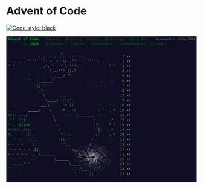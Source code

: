 # Advent of Code

[![Code style: black](https://img.shields.io/badge/code%20style-black-000000.svg)](https://github.com/psf/black)

![aoc](./assets/aoc-2020.png)
